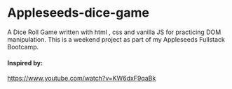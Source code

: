 # Appleseeds-dice-game
A Dice Roll Game written with html , css and vanilla JS for practicing DOM manipulation.
This is a weekend project as part of my Appleseeds Fullstack Bootcamp.

#### Inspired by:
https://www.youtube.com/watch?v=KW6dxF9qaBk
